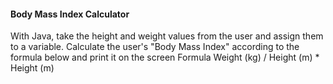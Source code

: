 #### Body Mass Index Calculator
With Java, take the height and weight values from the user and assign them to a variable. Calculate the user's "Body Mass Index" according to the formula below and print it on the screen
Formula
Weight (kg) / Height (m) * Height (m)

